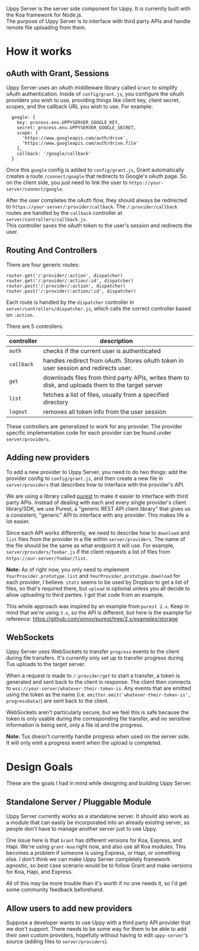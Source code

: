 Uppy Server is the server side component for Uppy.  It is currently built with the Koa framework for Node.js.  
The purpose of Uppy Server is to interface with third party APIs and handle remote file uploading from them.

# How it works

## oAuth with Grant, Sessions
Uppy Server uses an oAuth middleware library called `Grant` to simplify oAuth authentication.
Inside of `config/grant.js`, you configure the oAuth providers you wish to use, providing things like client key, 
client secret, scopes, and the callback URL you wish to use.  For example:

```
  google: {
    key: process.env.UPPYSERVER_GOOGLE_KEY,
    secret: process.env.UPPYSERVER_GOOGLE_SECRET,
    scope: [
      'https://www.googleapis.com/auth/drive',
      'https://www.googleapis.com/auth/drive.file'
    ],
    callback: '/google/callback'
  }
```

Once this `google` config is added to `config/grant.js`, Grant automatically creates a route `/connect/google` that 
redirects to Google's oAuth page.  So on the client side, you just need to link the user to `https://your-server/connect/google`.

After the user completes the oAuth flow, they should always be redirected to `https://your-server/:provider/callback`.
The `/:provider/callback` routes are handled by the `callback` controller at `server/controllers/callback.js`.  
This controller saves the oAuth token to the user's session and redirects the user.

## Routing And Controllers
There are four generic routes:

```
router.get('/:provider/:action', dispatcher)
router.get('/:provider/:action/:id', dispatcher)
router.post('/:provider/:action', dispatcher)
router.post('/:provider/:action/:id', dispatcher)
```

Each route is handled by the `dispatcher` controller in `server/controllers/dispatcher.js`, which calls the correct controller based on `:action`.

There are 5 controllers:

| controller | description |
| ---------- | ----------- |
| `auth` | checks if the current user is authenticated |
| `callback` | handles redirect from oAuth.  Stores oAuth token in user session and redirects user. |
| `get` | downloads files from third party APIs, writes them to disk, and uploads them to the target server |
| `list` | fetches a list of files, usually from a specified directory |
| `logout` | removes all token info from the user session |

These controllers are generalized to work for any provider.  The provider specific implementation code for each provider can be found under `server/providers`.

## Adding new providers
To add a new provider to Uppy Server, you need to do two things: add the provider config to `config/grant.js`, and then create a new file in `server/providers` that describes how to interface with the provider's API.

We are using a library called [purest](https://github.com/simov/purest) to make it easier to interface with third party APIs.  Instead of dealing with each and every single provider's client library/SDK, we use Purest, a "generic REST API client library" that gives us a consistent, "generic" API to interface with any provider.  This makes life a lot easier.

Since each API works differently, we need to describe how to `download` and `list` files from the provider in a file within `server/providers`.  The name of the file should be the same as what endpoint it will use.  For example, `server/providers/foobar.js` if the client requests a list of files from `https://our-server/foobar/list`.

**Note:** As of right now, you only need to implement `YourProvider.prototype.list` and `YourProvider.prototype.download` for each provider, I believe.  `stats` seems to be used by Dropbox to get a list of files, so that's required there, but `upload` is optional unless you all decide to allow uploading to third parties.  I got that code from an example.

This whole approach was inspired by an example from `purest 2.x`.  Keep in mind that we're using `3.x`, so the API is different, but here is the example for reference: https://github.com/simov/purest/tree/2.x/examples/storage

## WebSockets
Uppy Server uses WebSockets to transfer `progress` events to the client during file transfers.  It's currently only set up to transfer progress during Tus uploads to the target server.  

When a request is made to `/:provider/get` to start a transfer, a token is generated and sent back to the client in response.  The client then connects to `wss://your-server/whatever-their-token-is`.  Any events that are emitted using the token as the name (i.e. `emitter.emit('whatever-their-token-is', progressData)`) are sent back to the client.

WebSockets aren't particularly secure, but we feel this is safe because the token is only usable during the corresponding file transfer, and no sensitive information is being sent, only a file id and the progress.

**Note:** Tus doesn't currently handle progress when used on the server side.  It will only emit a progress event when the upload is completed.

# Design Goals
These are the goals I had in mind while designing and building Uppy Server.

## Standalone Server / Pluggable Module
Uppy Server currently works as a standalone server.  It should also work as a module that can easily be incorporated into an already existing server, so people don't have to manage another server just to use Uppy.

One issue here is that `Grant` has different versions for Koa, Express, and Hapi.  We're using `grant-koa` right now, and also use all Koa modules.  This becomes a problem if someone is using Express, or Hapi, or something else.  I don't think we can make Uppy Server completely framework agnostic, so best case scenario would be to follow Grant and make versions for Koa, Hapi, and Express.

All of this may be more trouble than it's worth if no one needs it, so I'd get some community feedback beforehand.

## Allow users to add new providers
Suppose a developer wants to use Uppy with a third party API provider that we don't support.  There needs to be some way for them to be able to add their own custom providers, hopefully without having to edit `uppy-server`'s source (adding files to `server/providers`).
